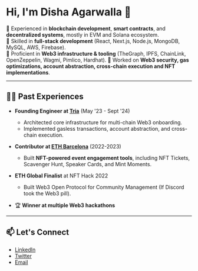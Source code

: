 

# Hi, I'm Disha Agarwalla 👋

🔹 Experienced in **blockchain development**, **smart contracts**, and **decentralized systems**, mostly in EVM and Solana ecosystem.  
🔹 Skilled in **full-stack development** (React, Next.js, Node.js, MongoDB, MySQL, AWS, Firebase).  
🔹 Proficient in **Web3 infrastructure & tooling** (TheGraph, IPFS, ChainLink, OpenZeppelin, Wagmi, Pimlico, Hardhat).
🔹 Worked on **Web3 security, gas optimizations, account abstraction, cross-chain execution and NFT implementations**.

---

## 👩‍💻 Past Experiences
- **Founding Engineer at [Tria](https://x.com/Tria)** (May '23 - Sept '24)
  - Architected core infrastructure for multi-chain Web3 onboarding.  
  - Implemented gasless transactions, account abstraction, and cross-chain execution.

- **Contributor at [ETH Barcelona](https://x.com/eth_barcelona)** (2022-2023)
  - Built **NFT-powered event engagement tools**, including NFT Tickets, Scavenger Hunt, Speaker Cards, and Mint Moments.
 
- **ETH Global Finalist** at NFT Hack 2022
  - Built Web3 Open Protocol for Community Management (If Discord took the Web3 pill).

- 🏆 **Winner at multiple Web3 hackathons**

---

## 📫 Let's Connect  
- [LinkedIn](https://www.linkedin.com/in/disha-agarwalla-4b8673190)  
- [Twitter](https://x.com/lla_dawn)  
- [Email](mailto:dishaagarwalla2001@gmail.com)
